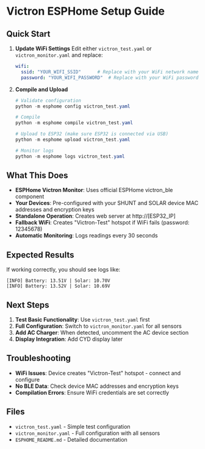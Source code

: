 # Victron ESPHome Setup Guide

## Quick Start

1. **Update WiFi Settings**
   Edit either `victron_test.yaml` or `victron_monitor.yaml` and replace:
   ```yaml
   wifi:
     ssid: "YOUR_WIFI_SSID"      # Replace with your WiFi network name
     password: "YOUR_WIFI_PASSWORD"  # Replace with your WiFi password
   ```

2. **Compile and Upload**
   ```powershell
   # Validate configuration
   python -m esphome config victron_test.yaml
   
   # Compile
   python -m esphome compile victron_test.yaml
   
   # Upload to ESP32 (make sure ESP32 is connected via USB)
   python -m esphome upload victron_test.yaml
   
   # Monitor logs
   python -m esphome logs victron_test.yaml
   ```

## What This Does

- **ESPHome Victron Monitor**: Uses official ESPHome victron_ble component
- **Your Devices**: Pre-configured with your SHUNT and SOLAR device MAC addresses and encryption keys
- **Standalone Operation**: Creates web server at http://[ESP32_IP] 
- **Fallback WiFi**: Creates "Victron-Test" hotspot if WiFi fails (password: 12345678)
- **Automatic Monitoring**: Logs readings every 30 seconds

## Expected Results

If working correctly, you should see logs like:
```
[INFO] Battery: 13.51V | Solar: 10.70V
[INFO] Battery: 13.52V | Solar: 10.69V
```

## Next Steps

1. **Test Basic Functionality**: Use `victron_test.yaml` first
2. **Full Configuration**: Switch to `victron_monitor.yaml` for all sensors
3. **Add AC Charger**: When detected, uncomment the AC device section
4. **Display Integration**: Add CYD display later

## Troubleshooting

- **WiFi Issues**: Device creates "Victron-Test" hotspot - connect and configure
- **No BLE Data**: Check device MAC addresses and encryption keys
- **Compilation Errors**: Ensure WiFi credentials are set correctly

## Files

- `victron_test.yaml` - Simple test configuration
- `victron_monitor.yaml` - Full configuration with all sensors  
- `ESPHOME_README.md` - Detailed documentation
